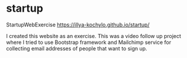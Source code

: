 # startup
StartupWebExercise
https://illya-kochylo.github.io/startup/

I created this website as an exercise. This 
was a video follow up project where I 
tried to use Bootstrap framework and Mailchimp service for 
collecting email addresses of people that want to sign up.
